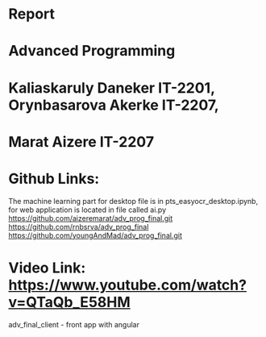 
# Report
# Advanced Programming
# Kaliaskaruly Daneker IT-2201, Orynbasarova Akerke IT-2207, 
# Marat Aizere IT-2207

# Github Links:
The machine learning part for desktop file is in pts_easyocr_desktop.ipynb, for web application is located in file called ai.py
https://github.com/aizeremarat/adv_prog_final.git
https://github.com/rnbsrva/adv_prog_final
https://github.com/youngAndMad/adv_prog_final.git
# Video Link: https://www.youtube.com/watch?v=QTaQb_E58HM 

adv_final_client - front app with angular
